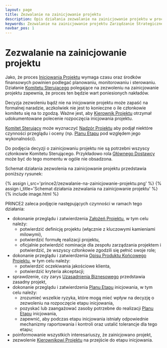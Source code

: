 ```yaml
---
layout: page
title: Zezwalanie na zainicjowanie projektu
description: Opis działania zezwalanie na zainicjowanie projektu w procesie Zarządzanie Strategiczne Projektem w metodyce PRINCE2
keywords: Zezwalanie na zainicjowanie projektu Zarządzanie Strategiczne Projektem PRINCE2 metodyka działanie proces
navbar_pos: 1
---
```

# Zezwalanie na zainicjowanie projektu

Jako, że proces [Inicjowania Projektu](/prince2/inicjowanie-projektu/) wymaga czasu oraz środków finansowych powinien podlegać planowaniu,
monitorowaniu i sterowaniu. Działanie [Komitetu Sterującego](/prince2/komitet-sterujacy) polegające na zezwoleniu na zainicjowanie projektu
zapewnia, że proces ten będzie wart poniesionych nakładów.

Decyzja zezwoleniu bądź nie na inicjowanie projektu może zapaść na formalnej naradzie, aczkolwiek nie jest to konieczne o ile członkowie
komitetu się na to zgodzą. Ważne jest, aby [Kierownik Projektu](/prince2/kierownik-projektu) otrzymał udokumentowane polecenie rozpoczęcia
inicjowania projektu.

[Komitet Sterujący](/prince2/komitet-sterujacy) może wyznaczyć [Nadzór Projektu](/prince2/nadzor-projektu) aby podjął niektóre czynności
przeglądu i oceny (np. [Planu Etapu](/prince2/opisy-produktow-zarzadczych/plan) pod względem jego wykonalności).

Do podjęcia decyzji o zainicjowaniu projektu nie są potrzebni wszyscy członkowie Komitetu Sterującego. Przykładowo rola
[Głównego Dostawcy](/prince2/glowny-dostawca) może być do tego momentu w ogóle nie obsadzona.

Schemat działania zezwolenia na zainicjowanie projektu przedstawia poniższy rysunek:

{% assign i_src='prince2/zezwalanie-na-zainicjowanie-projektu.png' %}
{% assign i_title='Schemat działania zezwalania na zainicjowanie projektu' %}
{% include image.html %}

PRINCE2 zaleca podjęcie następujących czynności w ramach tego działania:

  * dokonanie przeglądu i zatwierdzenia [Założeń Projektu](/prince2/opisy-produktow-zarzadczych/zalozenia-projektu), w tym celu należy:
    * potwierdzić definicję projektu (włącznie z kluczowymi kamieniami milowymi),
    * potwierdzić formułę realizacji projektu,
    * oficjalnie potwierdzić nominacje dla zespołu zarządzania projektem i potwierdzić, że wszyscy członkowie
zgodzili się pełnić swoje role;
  * dokonanie przeglądu i zatwierdzenia [Opisu Produktu Końcowego Projektu](/prince2/opisy-produktow-zarzadczych/opis-produktu-koncoweg-projektu), w tym celu należy:
    * potwierdzić oczekiwania jakościowe klienta,
    * potwierdzić kryteria akceptacji;
  * sprawdzenie, czy zarys [Uzasadnienia Biznesowego](/prince2/opisy-produktow-zarzadczych/uzasadnienie-biznesowe) przedstawia zasadny projekt,
  * dokonanie przeglądu i zatwierdzenia [Planu Etapu](/prince2/opisy-produktow-zarzadczych/plan) inicjowania, w tym celu należy:
    * zrozumieć wszelkie ryzyka, które mogą mieć wpływ na decyzję o zezwoleniu na rozpoczęcie etapu inicjowania,
    * pozyskać lub zaangażować zasoby potrzebne do realizacji [Planu Etapu](/prince2/opisy-produktow-zarzadczych/plan) inicjowania,
    * zapewnić, aby podczas etapu inicjowania istniały odpowiednie mechanizmy raportowania i kontroli oraz ustalić
tolerancje dla tego etapu;
  * poinformowanie wszystkich interesariuszy, że zainicjowano projekt,
  * zezwolenie [Kierownikowi Projektu](/prince2/kierownik-projektu) na przejście do etapu inicjowania.